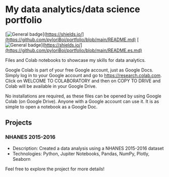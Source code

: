 # My data analytics/data science portfolio
[![General badge](https://img.shields.io/badge/lang-en-blue.svg)](https://shields.io/](https://github.com/pyloriBoi/portfolio/blob/main/README.md) [![General badge](https://img.shields.io/badge/lang-es-red.svg)](https://shields.io/](https://github.com/pyloriBoi/portfolio/blob/main/README.es.md)

Files and Colab notebooks to showcase my skills for data analytics.

Google Colab is part of your free Google account, just as Google Docs.  Simply log in to your Google account and go to https://research.colab.com.  Click on WELCOME TO COLABORATORY and then on COPY TO DRIVE and Colab will be available in your Google Drive. 

No installations are required, as these files can be opened by using Google Colab (on Google Drive). Anyone with a Google account can use it. It is as simple to open a notebook as a Google Doc.

## Projects

### NHANES 2015-2016

- Description: Created a data analysis using a NHANES 2015-2016 dataset
- Technologies: Python, Jupiter Notebooks, Pandas, NumPy, Plotly, Seaborn

Feel free to explore the project for more details!
